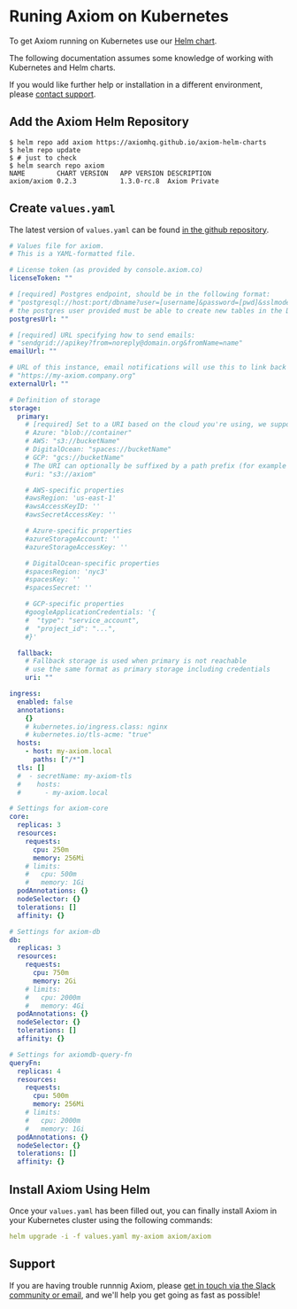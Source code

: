 <div class="axi-header">
  <h1>Runing Axiom on Kubernetes</h1> 
</div>

To get Axiom running on Kubernetes use our [Helm chart](https://github.com/axiomhq/axiom-helm-charts).

The following documentation assumes some knowledge of working with Kubernetes and Helm charts.

If you would like further help or installation in a different environment, please  [contact support](mailto:support@axiom.co).


## Add the Axiom Helm Repository

```
$ helm repo add axiom https://axiomhq.github.io/axiom-helm-charts
$ helm repo update
$ # just to check
$ helm search repo axiom
NAME       	CHART VERSION	APP VERSION	DESCRIPTION  
axiom/axiom	0.2.3        	1.3.0-rc.8 	Axiom Private
```


## Create `values.yaml`

The latest version of `values.yaml` can be found [in the github repository](https://github.com/axiomhq/axiom-helm-charts/blob/master/values.yaml).

```yaml
# Values file for axiom.
# This is a YAML-formatted file.

# License token (as provided by console.axiom.co)
licenseToken: ""

# [required] Postgres endpoint, should be in the following format:
# "postgresql://host:port/dbname?user=[username]&password=[pwd]&sslmode=require"
# the postgres user provided must be able to create new tables in the DB
postgresUrl: ""

# [required] URL specifying how to send emails:
# "sendgrid://apikey?from=noreply@domain.org&fromName=name"
emailUrl: ""

# URL of this instance, email notifications will use this to link back
# "https://my-axiom.company.org"
externalUrl: ""

# Definition of storage
storage:
  primary:
    # [required] Set to a URI based on the cloud you're using, we support azure / aws / do / gcp
    # Azure: "blob://container"
    # AWS: "s3://bucketName"
    # DigitalOcean: "spaces://bucketName"
    # GCP: "gcs://bucketName"
    # The URI can optionally be suffixed by a path prefix (for example "s3://bucketName/path/prefix")
    #uri: "s3://axiom"

    # AWS-specific properties
    #awsRegion: 'us-east-1'
    #awsAccessKeyID: ''
    #awsSecretAccessKey: ''

    # Azure-specific properties
    #azureStorageAccount: ''
    #azureStorageAccessKey: ''

    # DigitalOcean-specific properties
    #spacesRegion: 'nyc3'
    #spacesKey: ''
    #spacesSecret: ''

    # GCP-specific properties
    #googleApplicationCredentials: '{
    #  "type": "service_account",
    #  "project_id": "...",
    #}'

  fallback:
    # Fallback storage is used when primary is not reachable
    # use the same format as primary storage including credentials
    uri: ""

ingress:
  enabled: false
  annotations:
    {}
    # kubernetes.io/ingress.class: nginx
    # kubernetes.io/tls-acme: "true"
  hosts:
    - host: my-axiom.local
      paths: ["/*"]
  tls: []
  #  - secretName: my-axiom-tls
  #    hosts:
  #      - my-axiom.local

# Settings for axiom-core
core:
  replicas: 3
  resources:
    requests:
      cpu: 250m
      memory: 256Mi
    # limits:
    #   cpu: 500m
    #   memory: 1Gi
  podAnnotations: {}
  nodeSelector: {}
  tolerations: []
  affinity: {}

# Settings for axiom-db
db:
  replicas: 3
  resources:
    requests:
      cpu: 750m
      memory: 2Gi
    # limits:
    #   cpu: 2000m
    #   memory: 4Gi
  podAnnotations: {}
  nodeSelector: {}
  tolerations: []
  affinity: {}

# Settings for axiomdb-query-fn
queryFn:
  replicas: 4
  resources:
    requests:
      cpu: 500m
      memory: 256Mi
    # limits:
    #   cpu: 2000m
    #   memory: 1Gi
  podAnnotations: {}
  nodeSelector: {}
  tolerations: []
  affinity: {}

```

## Install Axiom Using Helm

Once your `values.yaml` has been filled out, you can finally install Axiom in your Kubernetes cluster using the following commands:

```yaml
helm upgrade -i -f values.yaml my-axiom axiom/axiom
```


## Support

If you are having trouble runnnig Axiom, please [get in touch via the Slack community or email](https://axiom.co/support), and we'll help you get going as fast as possible!
